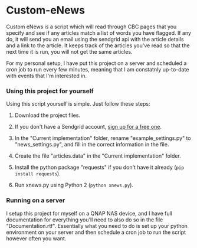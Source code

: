 # Custom-eNews

Custom eNews is a script which will read through CBC pages that you specify and see if any articles match a list of words you have flagged. If any do, it will send you an email using the sendgrid api with the article details and a link to the article. It keeps track of the articles you've read so that the next time it is run, you will not get the same articles.

For my personal setup, I have put this project on a server and scheduled a cron job to run every few minutes, meaning that I am constatnly up-to-date with events that I'm interested in.


### Using this project for yourself
Using this script yourself is simple. Just follow these steps:

1. Download the project files.

2. If you don't have a Sendgrid account, [sign up for a free one](https://sendgrid.com/user/signup).

3. In the "Current implementation" folder, rename "example_settings.py" to "news_settings.py", and fill in the correct information in the file.

4. Create the file "articles.data" in the "Current implementation" folder.

5. Install the python package "requests" if you don't have it already (`pip install requests`).

6. Run xnews.py using Python 2 (`python xnews.py`).



### Running on a server
I setup this project for myself on a QNAP NAS device, and I have full documentation for everything you'll need to also do so in the file "Documentation.rtf". Essentially what you need to do is set up your python environment on your server and then schedule a cron job to run the script however often you want.
